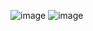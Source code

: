 ![image](https://github.com/Caycon/Algorithm/assets/97203151/4b9de28f-f4fc-43d0-b127-7cb7ec739fdb)
![image](https://github.com/Caycon/Algorithm/assets/97203151/0dc62b87-ce9d-4b25-a78f-befabfe21d47)
